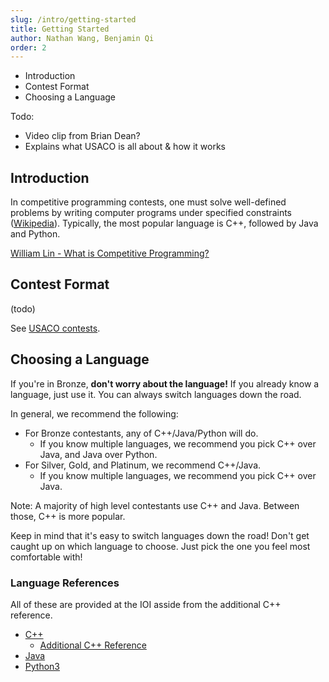 ```yaml
---
slug: /intro/getting-started
title: Getting Started
author: Nathan Wang, Benjamin Qi
order: 2
---
```


 - Introduction
 - Contest Format
 - Choosing a Language

<!-- END DESCRIPTION -->


Todo:

  - Video clip from Brian Dean?
  - Explains what USACO is all about & how it works

## Introduction

In competitive programming contests, one must solve well-defined problems by writing computer programs under specified constraints ([Wikipedia](https://en.wikipedia.org/wiki/Competitive_programming)). Typically, the most popular language is C++, followed by Java and Python.

[William Lin - What is Competitive Programming?](https://www.youtube.com/watch?time_continue=1&v=ueNT-w7Oluw)

## Contest Format

(todo)

See [USACO contests](http://www.usaco.org/index.php?page=contests).

## Choosing a Language

If you're in Bronze, **don't worry about the language!** If you already know a language, just use it. You can always switch languages down the road.

In general, we recommend the following:

- For Bronze contestants, any of C++/Java/Python will do.
  - If you know multiple languages, we recommend you pick C++ over Java, and Java over Python.
- For Silver, Gold, and Platinum, we recommend C++/Java.
  - If you know multiple languages, we recommend you pick C++ over Java.

Note: A majority of high level contestants use C++ and Java. Between those, C++ is more popular.

Keep in mind that it's easy to switch languages down the road! Don't get caught up on which language to choose. Just pick the one you feel most comfortable with!

### Language References

All of these are provided at the IOI asside from the additional C++ reference.

 - [C++](https://en.cppreference.com/w/)
   - [Additional C++ Reference](http://www.cplusplus.com/)
 - [Java](https://docs.oracle.com/javase/8/docs/api/overview-summary.html)
 - [Python3](https://docs.python.org/3/reference/)